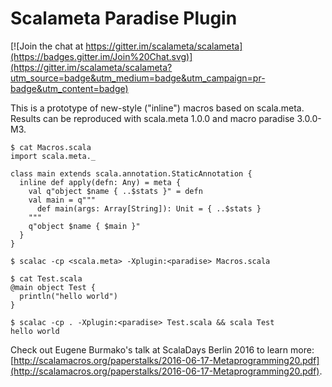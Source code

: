# Scalameta Paradise Plugin

[![Join the chat at https://gitter.im/scalameta/scalameta](https://badges.gitter.im/Join%20Chat.svg)](https://gitter.im/scalameta/scalameta?utm_source=badge&utm_medium=badge&utm_campaign=pr-badge&utm_content=badge)

This is a prototype of new-style ("inline") macros based on scala.meta.
Results can be reproduced with scala.meta 1.0.0 and macro paradise 3.0.0-M3.

```
$ cat Macros.scala
import scala.meta._

class main extends scala.annotation.StaticAnnotation {
  inline def apply(defn: Any) = meta {
    val q"object $name { ..$stats }" = defn
    val main = q"""
      def main(args: Array[String]): Unit = { ..$stats }
    """
    q"object $name { $main }"
  }
}

$ scalac -cp <scala.meta> -Xplugin:<paradise> Macros.scala

$ cat Test.scala
@main object Test {
  println("hello world")
}

$ scalac -cp . -Xplugin:<paradise> Test.scala && scala Test
hello world
```

Check out Eugene Burmako's talk at ScalaDays Berlin 2016 to learn more:
[http://scalamacros.org/paperstalks/2016-06-17-Metaprogramming20.pdf](http://scalamacros.org/paperstalks/2016-06-17-Metaprogramming20.pdf).
